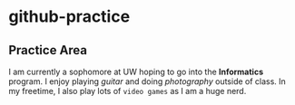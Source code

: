 # github-practice
## Practice Area

I am currently a sophomore at UW hoping to go into the **Informatics** program. 
I enjoy playing *guitar* and doing *photography* outside of class. 
In my freetime, I also play lots of `video games` as I am a huge nerd.